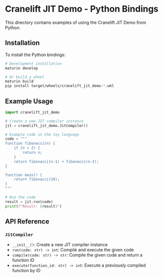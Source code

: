 # Cranelift JIT Demo - Python Bindings

This directory contains examples of using the Cranelift JIT Demo from Python.

## Installation

To install the Python bindings:

```bash
# Development installation
maturin develop

# Or build a wheel
maturin build
pip install target/wheels/cranelift_jit_demo-*.whl
```

## Example Usage

```python
import cranelift_jit_demo

# Create a new JIT compiler instance
jit = cranelift_jit_demo.JitCompiler()

# Example code in the toy language
code = """
function fibonacci(n) {
    if (n < 2) {
        return n;
    }
    return fibonacci(n-1) + fibonacci(n-2);
}

function main() {
    return fibonacci(10);
}
"""

# Run the code
result = jit.run(code)
print(f"Result: {result}")
```

## API Reference

### `JitCompiler`

- `__init__()`: Create a new JIT compiler instance
- `run(code: str) -> int`: Compile and execute the given code
- `compile(code: str) -> str`: Compile the given code and return a function ID
- `execute(function_id: str) -> int`: Execute a previously compiled function by ID